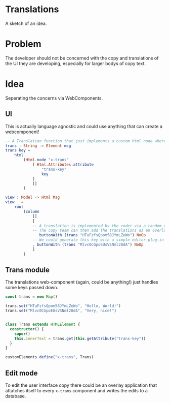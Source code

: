 # Translations

A sketch of an idea.

# Problem

The developer should not be concerned with the copy and translations of the UI they are developing, especially for larger bodys of copy text.

# Idea

Seperating the concerns via WebComponents.

## UI

This is actually language agnostic and could use anything that can create a webcomponent!

```elm
-- A Translation function that just implements a custom html node where the webcomponent will be attatched
trans : String -> Element msg
trans key =
    html
        (Html.node "x-trans"
            [ Html.Attributes.attribute
                "trans-key"
                key
            ]
            []
        )

view : Model -> Html Msg
view _ =
    root
        (column
            []
            [
            -- A translation is implemented by the coder via a random generated key
            -- The copy team can then add the translations as an overlay 
               buttonWith (trans "HTuFzfsQpom58JYmLZeWo") NoOp
            -- We could generate this key with a simple editor-plug-in
            , buttonWith (trans "Mlvc0CGpoEUsVSNml20dA") NoOp
            ]
        )
```

## Trans module

The translations web-component (again, could be anything!) just handles some keys passed down.

```ts
const trans = new Map()

trans.set("HTuFzfsQpom58JYmLZeWo", "Hello, World!")
trans.set("Mlvc0CGpoEUsVSNml20dA", "Very, nice!")


class Trans extends HTMLElement {
  constructor() {
    super()
    this.innerText = trans.get(this.getAttribute("trans-key"))
  }
}

customElements.define("x-trans", Trans)
```

## Edit mode

To edit the user interface copy there could be an overlay application that attatches itself to every `x-trans` component and writes the edits to a database.



